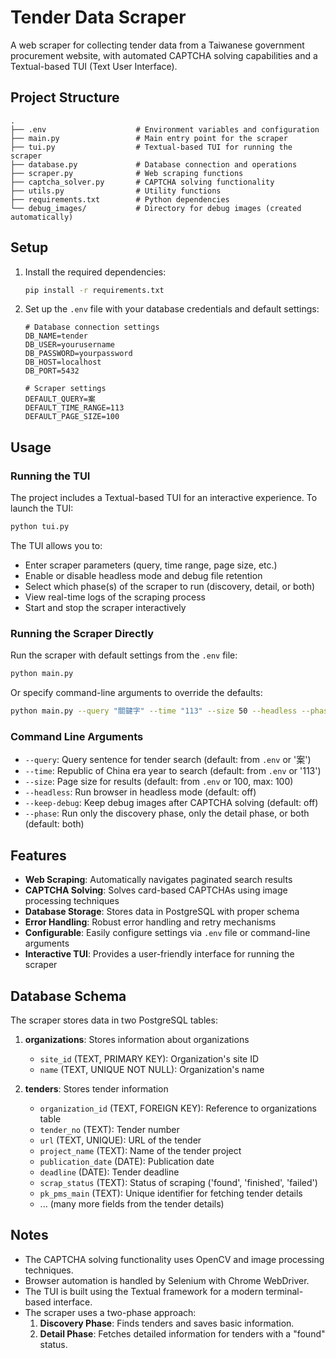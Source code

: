 # Tender Data Scraper

A web scraper for collecting tender data from a Taiwanese government procurement website, with automated CAPTCHA solving capabilities and a Textual-based TUI (Text User Interface).

## Project Structure

```
.
├── .env                    # Environment variables and configuration
├── main.py                 # Main entry point for the scraper
├── tui.py                  # Textual-based TUI for running the scraper
├── database.py             # Database connection and operations
├── scraper.py              # Web scraping functions
├── captcha_solver.py       # CAPTCHA solving functionality
├── utils.py                # Utility functions
├── requirements.txt        # Python dependencies
└── debug_images/           # Directory for debug images (created automatically)
```

## Setup

1. Install the required dependencies:
   ```bash
   pip install -r requirements.txt
   ```

2. Set up the `.env` file with your database credentials and default settings:
   ```env
   # Database connection settings
   DB_NAME=tender
   DB_USER=yourusername
   DB_PASSWORD=yourpassword
   DB_HOST=localhost
   DB_PORT=5432

   # Scraper settings
   DEFAULT_QUERY=案
   DEFAULT_TIME_RANGE=113
   DEFAULT_PAGE_SIZE=100
   ```

## Usage

### Running the TUI

The project includes a Textual-based TUI for an interactive experience. To launch the TUI:
```bash
python tui.py
```

The TUI allows you to:
- Enter scraper parameters (query, time range, page size, etc.)
- Enable or disable headless mode and debug file retention
- Select which phase(s) of the scraper to run (discovery, detail, or both)
- View real-time logs of the scraping process
- Start and stop the scraper interactively

### Running the Scraper Directly

Run the scraper with default settings from the `.env` file:
```bash
python main.py
```

Or specify command-line arguments to override the defaults:
```bash
python main.py --query "關鍵字" --time "113" --size 50 --headless --phase both
```

### Command Line Arguments

- `--query`: Query sentence for tender search (default: from `.env` or '案')
- `--time`: Republic of China era year to search (default: from `.env` or '113')
- `--size`: Page size for results (default: from `.env` or 100, max: 100)
- `--headless`: Run browser in headless mode (default: off)
- `--keep-debug`: Keep debug images after CAPTCHA solving (default: off)
- `--phase`: Run only the discovery phase, only the detail phase, or both (default: both)

## Features

- **Web Scraping**: Automatically navigates paginated search results
- **CAPTCHA Solving**: Solves card-based CAPTCHAs using image processing techniques
- **Database Storage**: Stores data in PostgreSQL with proper schema
- **Error Handling**: Robust error handling and retry mechanisms
- **Configurable**: Easily configure settings via `.env` file or command-line arguments
- **Interactive TUI**: Provides a user-friendly interface for running the scraper

## Database Schema

The scraper stores data in two PostgreSQL tables:

1. **organizations**: Stores information about organizations
   - `site_id` (TEXT, PRIMARY KEY): Organization's site ID
   - `name` (TEXT, UNIQUE NOT NULL): Organization's name

2. **tenders**: Stores tender information
   - `organization_id` (TEXT, FOREIGN KEY): Reference to organizations table
   - `tender_no` (TEXT): Tender number
   - `url` (TEXT, UNIQUE): URL of the tender
   - `project_name` (TEXT): Name of the tender project
   - `publication_date` (DATE): Publication date
   - `deadline` (DATE): Tender deadline
   - `scrap_status` (TEXT): Status of scraping ('found', 'finished', 'failed')
   - `pk_pms_main` (TEXT): Unique identifier for fetching tender details
   - ... (many more fields from the tender details)

## Notes

- The CAPTCHA solving functionality uses OpenCV and image processing techniques.
- Browser automation is handled by Selenium with Chrome WebDriver.
- The TUI is built using the Textual framework for a modern terminal-based interface.
- The scraper uses a two-phase approach:
  1. **Discovery Phase**: Finds tenders and saves basic information.
  2. **Detail Phase**: Fetches detailed information for tenders with a "found" status.